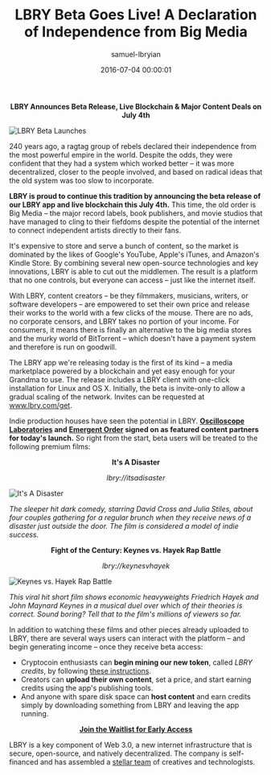 ﻿---
author: samuel-lbryian
title: 'LBRY Beta Goes Live! A Declaration of Independence from Big Media'
date: '2016-07-04 00:00:01'
---

<p style="text-align: center;">
  <strong>LBRY Announces Beta Release, Live Blockchain & Major Content Deals on July 4th</strong>
</p>

![LBRY Beta Launches](/img/fireworks600.png)

240 years ago, a ragtag group of rebels declared their independence from the most powerful empire in the world. Despite the odds, they were confident that they had a system which worked better – it was more decentralized, closer to the people involved, and based on radical ideas that the old system was too slow to incorporate.

**LBRY is proud to continue this tradition by announcing the beta release of our LBRY app and live blockchain this July 4th.** This time, the old order is Big Media – the major record labels, book publishers, and movie studios that have managed to cling to their fiefdoms despite the potential of the internet to connect independent artists directly to their fans.

It's expensive to store and serve a bunch of content, so the market is dominated by the likes of Google's YouTube, Apple's iTunes, and Amazon's Kindle Store. By combining several new open-source technologies and key innovations, LBRY is able to cut out the middlemen. The result is a platform that no one controls, but everyone can access – just like the internet itself.

With LBRY, content creators – be they filmmakers, musicians, writers, or software developers – are empowered to set their own price and release their works to the world with a few clicks of the mouse.  There are no ads, no corporate censors, and LBRY takes no portion of your income. For consumers, it means there is finally an alternative to the big media stores and the murky world of BitTorrent – which doesn't have a payment system and therefore is run on goodwill.

The LBRY app we're releasing today is the first of its kind – a media marketplace powered by a blockchain and yet easy enough for your Grandma to use. The release includes a LBRY client with one-click installation for Linux and OS X. Initially, the beta is invite-only to allow a gradual scaling of the network. Invites can be requested at www.lbry.com/get.

Indie production houses have seen the potential in LBRY. **[Oscilloscope Laboratories](http://www.oscilloscope.net) and [Emergent Order](http://emergentorder.com) signed on as featured content partners for today's launch.** So right from the start, beta users will be treated to the following premium films:

<p style="text-align: center;">
  <strong>It's A Disaster</strong>
</p>

<p style="text-align: center;">
  <em>lbry://itsadisaster</em>
</p>

![It's A Disaster](/img/disaster500.png)

*The sleeper hit dark comedy, starring David Cross and Julia Stiles, about four couples gathering for a regular brunch when they receive news of a disaster just outside the door. The film is considered a model of indie success.*

<p style="text-align: center;">
  <strong>Fight of the Century: Keynes vs. Hayek Rap Battle</strong>
</p>

<p style="text-align: center;">
  <em>lbry://keynesvhayek</em>
</p>

![Keynes vs. Hayek Rap Battle](/img/keyneshayek500.png)

*This viral hit short film shows economic heavyweights Friedrich Hayek and John Maynard Keynes in a musical duel over which of their theories is correct. Sound boring? Tell that to the film's millions of viewers so far.*

In addition to watching these films and other pieces already uploaded to LBRY, there are several ways users can interact with the platform – and begin generating income – once they receive beta access:

* Cryptocoin enthusiasts can **begin mining our new token**, called *LBRY credits*, by following [these instructions](/faq/mining-credits).
* Creators can **upload their own content**, set a price, and start earning credits using the app's publishing tools.
* And anyone with spare disk space can **host content** and earn credits simply by downloading something from LBRY and leaving the app running.

<p style="text-align: center;">
  <a href="/get"><strong>Join the Waitlist for Early Access</strong></a>
</p>

LBRY is a key component of Web 3.0, a new internet infrastructure that is secure, open-source, and natively decentralized. The company is self-financed and has assembled a [stellar team](/team) of creatives and technologists.
